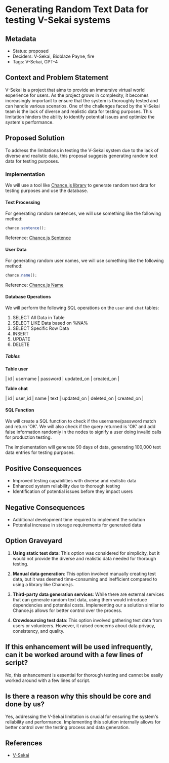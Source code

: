 # Generating Random Text Data for testing V-Sekai systems

## Metadata

- Status: proposed
- Deciders: V-Sekai, Bioblaze Payne, fire
- Tags: V-Sekai, GPT-4

## Context and Problem Statement

V-Sekai is a project that aims to provide an immersive virtual world experience for users. As the project grows in complexity, it becomes increasingly important to ensure that the system is thoroughly tested and can handle various scenarios. One of the challenges faced by the V-Sekai team is the lack of diverse and realistic data for testing purposes. This limitation hinders the ability to identify potential issues and optimize the system's performance.

## Proposed Solution

To address the limitations in testing the V-Sekai system due to the lack of diverse and realistic data, this proposal suggests generating random text data for testing purposes.

### Implementation

We will use a tool like [Chance.js library](https://chancejs.com/) to generate random text data for testing purposes and use the database.

#### Text Processing

For generating random sentences, we will use something like the following method:

```javascript
chance.sentence();
```

Reference: [Chance.js Sentence](https://chancejs.com/text/sentence.html)

#### User Data

For generating random user names, we will use something like the following method:

```javascript
chance.name();
```

Reference: [Chance.js Name](https://chancejs.com/person/name.html)

#### Database Operations

We will perform the following SQL operations on the `user` and `chat` tables:

1. SELECT All Data in Table
2. SELECT LIKE Data based on %NA%
3. SELECT Specific Row Data
4. INSERT
5. UPDATE
6. DELETE

##### Tables

**Table user**

| id | username | password | updated_on | created_on |

**Table chat**

| id | user_id | name | text | updated_on | deleted_on | created_on |

#### SQL Function

We will create a SQL function to check if the username/password match and return 'OK'. We will also check if the query returned is 'OK' and add false information randomly in the nodes to signify a user doing invalid calls for production testing.

The implementation will generate 90 days of data, generating 100,000 text data entries for testing purposes.

## Positive Consequences

- Improved testing capabilities with diverse and realistic data
- Enhanced system reliability due to thorough testing
- Identification of potential issues before they impact users

## Negative Consequences

- Additional development time required to implement the solution
- Potential increase in storage requirements for generated data

## Option Graveyard

1. **Using static test data**: This option was considered for simplicity, but it would not provide the diverse and realistic data needed for thorough testing.

2. **Manual data generation**: This option involved manually creating test data, but it was deemed time-consuming and inefficient compared to using a library like Chance.js.

3. **Third-party data generation services**: While there are external services that can generate random text data, using them would introduce dependencies and potential costs. Implementing our a solution similar to Chance.js allows for better control over the process.

4. **Crowdsourcing test data**: This option involved gathering test data from users or volunteers. However, it raised concerns about data privacy, consistency, and quality.

## If this enhancement will be used infrequently, can it be worked around with a few lines of script?

No, this enhancement is essential for thorough testing and cannot be easily worked around with a few lines of script.

## Is there a reason why this should be core and done by us?

Yes, addressing the V-Sekai limitation is crucial for ensuring the system's reliability and performance. Implementing this solution internally allows for better control over the testing process and data generation.

## References

- [V-Sekai](https://v-sekai.org/)
